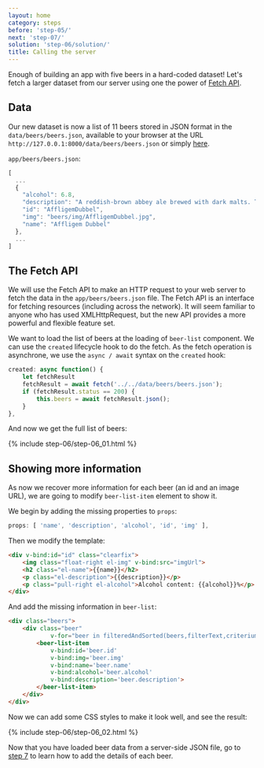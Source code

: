 ```yaml
---
layout: home
category: steps
before: 'step-05/'
next: 'step-07/'
solution: 'step-06/solution/'
title: Calling the server
---
```



Enough of building an app with five beers in a hard-coded dataset! Let's fetch a larger dataset from our server using one the power of [Fetch API](https://developer.mozilla.org/en-US/docs/Web/API/Fetch_API).

## Data ##

Our new dataset is now a list of 11 beers stored in JSON format in the `data/beers/beers.json`, available to your browser at the URL `http://127.0.0.1:8000/data/beers/beers.json` or simply <a href="{{ site.baseurl }}/data/beers/beers.json" target="_blank">here</a>.

`app/beers/beers.json`:

```javascript
[
  ...
  {
    "alcohol": 6.8,
    "description": "A reddish-brown abbey ale brewed with dark malts. The secondary fermentation gives a fruity aroma and a unique spicy character with a distinctive aftertaste. Secondary fermentation in the bottle.",
    "id": "AffligemDubbel",
    "img": "beers/img/AffligemDubbel.jpg",
    "name": "Affligem Dubbel"
  },
  ...
]
```

## The Fetch API


We will use the  Fetch API to make an HTTP request to your web server to fetch the data in the `app/beers/beers.json` file. The Fetch API is an interface for fetching resources (including across the network). It will seem familiar to anyone who has used XMLHttpRequest, but the new API provides a more powerful and flexible feature set.

We want to load the list of beers at the loading of `beer-list` component. We can use the `created` lifecycle hook to do the fetch. As the fetch operation is asynchrone, we use the `async / await` syntax on the `created` hook:

```javascript
created: async function() {
    let fetchResult
    fetchResult = await fetch('../../data/beers/beers.json');
    if (fetchResult.status == 200) {
        this.beers = await fetchResult.json();
    }
},
```

And now we get the full list of beers:

{% include step-06/step-06_01.html %}


## Showing more information

As now we recover more information for each beer (an id and an image URL), we are going to modify `beer-list-item` element to show it.

We begin by adding the missing properties to `props`:

```javascript
props: [ 'name', 'description', 'alcohol', 'id', 'img' ],
```

Then we modify the template:

```html
<div v-bind:id="id" class="clearfix">
    <img class="float-right el-img" v-bind:src="imgUrl">
    <h2 class="el-name">{{name}}</h2>
    <p class="el-description">{{description}}</p>
    <p class="pull-right el-alcohol">Alcohol content: {{alcohol}}%</p>
</div>
```

And add the missing information in `beer-list`:

```html
<div class="beers">
    <div class="beer" 
            v-for="beer in filteredAndSorted(beers,filterText,criterium,descendingSort)">
        <beer-list-item 
            v-bind:id='beer.id'
            v-bind:img='beer.img'
            v-bind:name='beer.name'
            v-bind:alcohol='beer.alcohol'
            v-bind:description='beer.description'>
        </beer-list-item>
    </div>
</div>
```

Now we can add some CSS styles to make it look well, and see the result:


{% include step-06/step-06_02.html %}


Now that you have loaded beer data from a server-side JSON file, go to [step 7](../step-07/) to learn how to add the details of each beer.